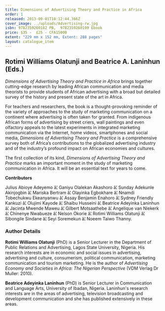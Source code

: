 ```yaml
---
title: Dimensions of Advertising Theory and Practice in Africa
order: 1
released: 2013-09-01T18:12:44.366Z
cover_image: ../uploads/Advertising-rw.jpg
isbn: 9782359260182 PB,  9782359260199 Ebook
price: $35 -  £25 - CFA15000
extent: "229 mm x 152 mm, Extent: 288 pages"
layout: catalogue_item
---
```

## Rotimi Williams Olatunji and Beatrice A. Laninhun (Eds.)

_Dimensions of Advertising Theory and Practice in Africa_ brings together cutting-edge research by leading African communication and media theorists to provide students of African advertising with a broad but detailed survey of the history and present state of the art in Africa.

For teachers and researchers, the book is a thought-provoking reminder of the variety of approaches to the study of marketing communication on a continent where advertising is often taken for granted. From indigenous African forms of advertising by street criers, wall paintings and even olfactory appeals to the latest experiments in integrated marketing communication via the Internet, home videos, smartphones and social media, _Dimensions of Advertising_ _Theory and Practice_ is a comprehensive survey both of Africa’s contributions to the globalized advertising industry and of the industry’s profound impact on African economies and cultures.

The first collection of its kind, _Dimensions of Advertising Theory and Practice_ marks an important moment in the study of marketing communication in Africa. It will be an essential text for years to come.

**Contributors**

Julius Abioye Adeyemo â¦ Ganiyu Olalekan Akashoro â¦ Sunday Adekunle Akinjogbin â¦ Mariska Bertram â¦ Olayinka Egbokhare â¦ Nnamdi Tobechukwu Ekeanyanwu â¦ Assay Benjamin Enahoro â¦ Sydney Friendly Kankuzi â¦ Olujimi Kayode â¦ Shaibu Husseini â¦ Beatrice Adeyinka Laninhun â¦ Jacinta Mwende Maweu â¦ Gilbert Motsaathebe â¦ Angelique van Niekerk â¦ Chinenye Nwabueze â¦ Nelson Okorie â¦ Rotimi Williams Olatunji â¦ Sibongile Sindane â¦ Seyi Soremekun â¦ Noeem Taiwo Thanny.

### Author Details

**Rotimi Williams Olatunji** (PhD) is a Senior Lecturer in the Department of Public Relations and Advertising, Lagos State University, Nigeria. His research interests are in economic and social issues in advertising, advertising and culture, consumerism, political communication, marketing communication and tourism marketing. He is the author of _Advertising Economy and Societies in Africa: The Nigerian Perspective_ (VDM Verlag Dr Muller: 2010).

**Beatrice Adeyinka Laninhun** (PhD) is Senior Lecturer in Communication and Language Arts, University of Ibadan, Nigeria. Laninhun's research interests are in the areas of advertising, television broadcasting and development communication and she has published extensively in these areas.